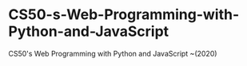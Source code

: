 # CS50-s-Web-Programming-with-Python-and-JavaScript
CS50's Web Programming with Python and JavaScript
~(2020)
